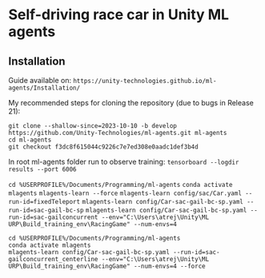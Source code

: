 # Self-driving race car in Unity ML agents
## Installation
Guide available on: `https://unity-technologies.github.io/ml-agents/Installation/`

My recommended steps for cloning the repository (due to bugs in Release 21):
```
git clone --shallow-since=2023-10-10 -b develop https://github.com/Unity-Technologies/ml-agents.git ml-agents
cd ml-agents
git checkout f3dc8f615044c9226c7e7ed308e0aadc1def3b4d
```

In root ml-agents folder run to observe training:
`tensorboard --logdir results --port 6006`

`cd %USERPROFILE%/Documents/Programming/ml-agents`
`conda activate mlagents`
`mlagents-learn --force`
`mlagents-learn config/sac/Car.yaml --run-id=fixedTeleport`
`mlagents-learn config/Car-sac-gail-bc-sp.yaml --run-id=sac-gail-bc-sp`
`mlagents-learn config/Car-sac-gail-bc-sp.yaml --run-id=sac-gailconcurrent --env="C:\Users\atrej\Unity\ML URP\Build_training_env\RacingGame" --num-envs=4`

```
cd %USERPROFILE%/Documents/Programming/ml-agents
conda activate mlagents
mlagents-learn config/Car-sac-gail-bc-sp.yaml --run-id=sac-gailconcurrent_centerline --env="C:\Users\atrej\Unity\ML URP\Build_training_env\RacingGame" --num-envs=4 --force

```